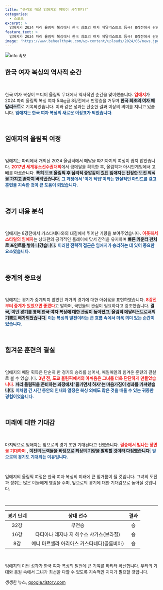 ```yaml
---
title: “승리의 메달 임애지의 야망이 시작됐다!”
categories:
  - 스포츠
excerpt: >
  임애지가 2024 파리 올림픽 복싱에서 한국 최초의 여자 메달리스트로 등극! 8강전에서 판정승을 거두며 복싱의 역사를 다시 썼다. 그녀의 열정과 직장인 마인드가 이루어낸 쾌거에 주목하라!
feature_text: >
  임애지가 2024 파리 올림픽 복싱에서 한국 최초의 여자 메달리스트로 등극! 8강전에서 판정승을 거두며 복싱의 역사를 다시 썼다. 그녀의 열정과 직장인 마인드가 이루어낸 쾌거에 주목하라!
image: 'https://www.behealthy4u.com/wp-content/uploads/2024/06/news.jpg'
---
```


<p><img src="https://www.behealthy4u.com/wp-content/uploads/2024/06/news.jpg" alt="info 속보" /></p>

<h2 data-ke-size="size26">한국 여자 복싱의 역사적 순간</h2>

<p data-ke-size="size16">&nbsp;</p>

<p>한국 여자 복싱이 드디어 올림픽 무대에서 역사적인 순간을 맞이했습니다. <b><span style="color: #ee2323;">임애지</span></b>가 2024 파리 올림픽 복싱 여자 54㎏급 8강전에서 판정승을 거두며 <b><span style="background-color: #21538527;">한국 최초의 여자 메달리스트</span></b>로 기록되었습니다. 이와 같은 성과는 단순한 결과 이상의 의미를 지니고 있습니다. <b><span style="color: #1a5490;">임애지는 한국 여자 복싱의 새로운 이정표가 되었습니다.</span></b> </p>

<p data-ke-size="size16">&nbsp;</p>

<h2 data-ke-size="size26">임애지의 올림픽 여정</h2>

<p data-ke-size="size16">&nbsp;</p>

<p>임애지는 파리에서 개최된 2024 올림픽에서 메달을 따기까지의 여정이 쉽지 않았습니다. <b><span style="color: #ee2323;">2017년 세계유스선수권대회</span></b>에서 금메달을 획득한 후, 올림픽과 아시안게임에서 고배를 마셨습니다. <b><span style="background-color: #21538527;">특히 도쿄 올림픽 후 심리적 중압감이 컸던 임애지는 진정한 도전 의식을 가지고 끝까지 버텨냈습니다.</span></b> <b><span style="color: #1a5490;">그 과정에서 '이게 직업'이라는 현실적인 마인드를 갖고 훈련을 지속한 것이 큰 도움이 되었습니다.</span></b></p>

<p data-ke-size="size16">&nbsp;</p>

<h2 data-ke-size="size26">경기 내용 분석</h2>

<p data-ke-size="size16">&nbsp;</p>

<p>임애지는 8강전에서 카스타네다와의 대결에서 뛰어난 기량을 보여주었습니다. <b><span style="color: #ee2323;">아웃복서 스타일의 임애지</span></b>는 상대편의 공격적인 플레이에 맞서 간격을 유지하며 <b><span style="background-color: #21538527;">빠른 카운터 펀치로 포인트를 쌓아 나갔습니다.</span></b> <b><span style="color: #1a5490;">이러한 전략적 접근은 임애지가 승리하는 데 있어 중요한 요소였습니다.</span></b></p>

<p data-ke-size="size16">&nbsp;</p>

<h2 data-ke-size="size26">중계의 중요성</h2>

<p data-ke-size="size16">&nbsp;</p>

<p>임애지는 경기가 중계되지 않았던 과거의 경기에 대한 아쉬움을 표현하였습니다. <b><span style="color: #ee2323;">8강전부터 중계가 있었으면 좋겠다</span></b>고 말하며, 국민들의 관심이 필요하다고 강조했습니다. <b><span style="background-color: #21538527;">결국, 이번 경기를 통해 한국 여자 복싱에 대한 관심이 높아졌고, 올림픽 메달리스트로서의 기쁨도 배가되었습니다.</span></b> <b><span style="color: #1a5490;">이는 복싱의 발전이라는 큰 흐름 속에서 더욱 의미 있는 순간이었습니다.</span></b></p>

<p data-ke-size="size16">&nbsp;</p>

<h2 data-ke-size="size26">힘겨운 훈련의 결실</h2>

<p data-ke-size="size16">&nbsp;</p>

<p>임애지의 메달 획득은 단순히 한 경기의 승리를 넘어서, 매일매일의 힘겨운 훈련의 결실로 볼 수 있습니다. <b><span style="color: #ee2323;">3년 전, 도쿄 올림픽에서의 아쉬움은 그녀를 더욱 단단하게 만들었습니다</span></b>. <b><span style="background-color: #21538527;">파리 올림픽을 준비하는 과정에서 '즐기면서 하자'는 마음가짐이 성과를 가져왔습니다.</span></b> <b><span style="color: #1a5490;">이처럼 긴 시간 동안의 인내와 열정은 복싱 외에도 많은 것을 배울 수 있는 귀중한 경험이었습니다.</span></b></p>

<p data-ke-size="size16">&nbsp;</p>

<h2 data-ke-size="size26">미래에 대한 기대감</h2>

<p data-ke-size="size16">&nbsp;</p>

<p>마지막으로 임애지는 앞으로의 경기 또한 기대된다고 전했습니다. <b><span style="color: #ee2323;">결승에서 빛나는 장면을 기대하며</span></b> , <b><span style="background-color: #21538527;">이전의 노력들을 바탕으로 최상의 기량을 발휘할 것이라 다짐했습니다.</span></b> <b><span style="color: #1a5490;">앞으로의 경기도 기대되는 이유입니다.</span></b> </p>

<p data-ke-size="size16">&nbsp;</p> 

<p>임애지의 올림픽 여정은 한국 여자 복싱의 미래에 큰 밑거름이 될 것입니다. 그녀의 도전과 성취는 많은 이들에게 영감을 주며, 앞으로의 경기에 대한 기대감으로 높아질 것입니다. </p>

<p data-ke-size="size16">&nbsp;</p>

<hr>

<table style="width: 100%; border-collapse: collapse;">
    <thead>
        <tr>
            <th style="text-align: center; height: 30px;"><b>경기 단계</b></th>
            <th style="text-align: center; height: 30px;"><b>상대 선수</b></th>
            <th style="text-align: center; height: 30px;"><b>결과</b></th>
        </tr>
    </thead>
    <tbody>
        <tr>
            <td style="text-align: center; height: 30px;">32강</td>
            <td style="text-align: center; height: 30px;">부전승</td>
            <td style="text-align: center; height: 30px;">승</td>
        </tr>
        <tr>
            <td style="text-align: center; height: 30px;">16강</td>
            <td style="text-align: center; height: 30px;">타티아나 레지나 지 헤수스 샤가스(브라질)</td>
            <td style="text-align: center; height: 30px;">승</td>
        </tr>
        <tr>
            <td style="text-align: center; height: 30px;">8강</td>
            <td style="text-align: center; height: 30px;">예니 마르셀라 아리아스 카스타네다(콜롬비아)</td>
            <td style="text-align: center; height: 30px;">승</td>
        </tr>
    </tbody>
</table>

<p data-ke-size="size16">&nbsp;</p>

<p>임애지의 이번 성과가 한국 여자 복싱의 발전에 큰 기여를 하리라 확신합니다. 우리의 기대와 응원 속에서 그녀가 최선을 다할 수 있도록 지속적인 지지가 필요할 것입니다.</p>
생생한 뉴스, <a href="https://qoogle.tistory.com" rel="dofollow">qoogle.tistory.com</a>


